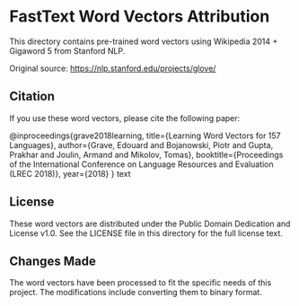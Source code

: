 # FastText Word Vectors Attribution

This directory contains pre-trained word vectors using Wikipedia 2014 + Gigaword 5 from Stanford NLP.

Original source: https://nlp.stanford.edu/projects/glove/

## Citation

If you use these word vectors, please cite the following paper:


@inproceedings{grave2018learning,
title={Learning Word Vectors for 157 Languages},
author={Grave, Edouard and Bojanowski, Piotr and Gupta, Prakhar and Joulin, Armand and Mikolov, Tomas},
booktitle={Proceedings of the International Conference on Language Resources and Evaluation (LREC 2018)},
year={2018}
}
text

## License

These word vectors are distributed under the Public Domain Dedication and License v1.0. See the LICENSE file in this directory for the full license text.

## Changes Made

The word vectors have been processed to fit the specific needs of this project. The modifications include converting them to binary format.
